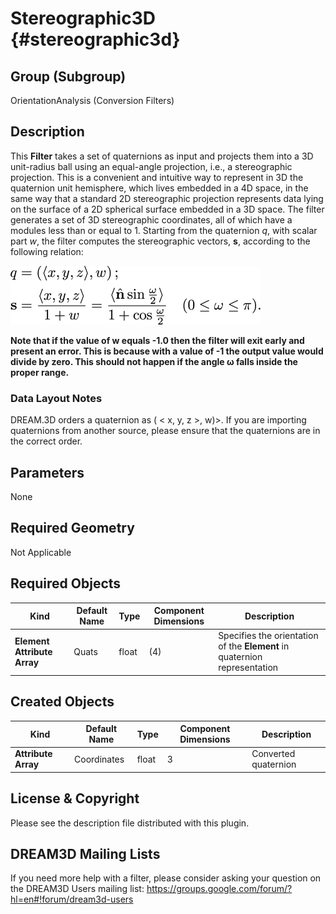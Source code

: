 Stereographic3D {#stereographic3d}
=============

## Group (Subgroup) ##

OrientationAnalysis (Conversion Filters)

## Description ##

This **Filter** takes a set of quaternions as input and projects them into a 3D unit-radius ball using an equal-angle projection, i.e., a stereographic projection.  This is a convenient and intuitive way to represent in 3D the quaternion unit hemisphere, which lives embedded in a 4D space, in the same way that a standard 2D stereographic projection represents data lying on the surface of a 2D spherical surface embedded in a 3D space.  The filter generates a set of 3D stereographic coordinates, all of which have a modules less than or equal to 1.  Starting from the quaternion *q*, with scalar part *w*, the filter computes the stereographic vectors, **s**, according to the following relation: 

![Images/Stereographic3D_Equations.png](Images/Stereographic3D_Equations.png)

**Note that if the value of w equals -1.0 then the filter will exit early and present an error. This is because with a value of -1 the output value would divide by zero.  This should not happen if the angle ω falls inside the proper range.**


### Data Layout Notes ###

DREAM.3D orders a quaternion as ( < x, y, z >, w)>. If you are importing quaternions from another source, please ensure that the quaternions are in the correct order.

## Parameters ##

None

## Required Geometry ##

Not Applicable

## Required Objects ##

| Kind | Default Name | Type | Component Dimensions | Description |
|------|--------------|------|----------------------|-------------|
| **Element Attribute Array** | Quats | float | (4) | Specifies the orientation of the **Element** in quaternion representation |

## Created Objects ##

| Kind | Default Name | Type | Component Dimensions | Description |
|------|--------------|------|----------------------|-------------|
| **Attribute Array** | Coordinates | float | 3 | Converted quaternion |


## License & Copyright ##

Please see the description file distributed with this plugin.

## DREAM3D Mailing Lists ##

If you need more help with a filter, please consider asking your question on the DREAM3D Users mailing list:
https://groups.google.com/forum/?hl=en#!forum/dream3d-users